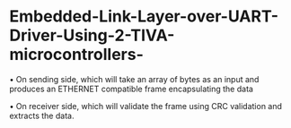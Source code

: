 # Embedded-Link-Layer-over-UART-Driver-Using-2-TIVA-microcontrollers-
• On sending side, which will take an array of bytes as an input and produces an ETHERNET compatible frame encapsulating the data 

• On receiver side, which will validate the frame using CRC validation and extracts the data.
